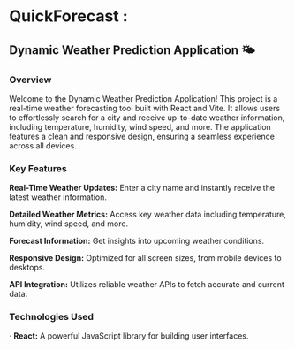 # QuickForecast :

## Dynamic Weather Prediction Application 🌤️
### Overview
Welcome to the Dynamic Weather Prediction Application! This project is a real-time weather forecasting tool built with React and Vite. It allows users to effortlessly search for a city and receive up-to-date weather information, including temperature, humidity, wind speed, and more. The application features a clean and responsive design, ensuring a seamless experience across all devices.

### Key Features
**Real-Time Weather Updates:** Enter a city name and instantly receive the latest weather information.

**Detailed Weather Metrics:** Access key weather data including temperature, humidity, wind speed, and more.

**Forecast Information:** Get insights into upcoming weather conditions.

**Responsive Design:** Optimized for all screen sizes, from mobile devices to desktops.

**API Integration:** Utilizes reliable weather APIs to fetch accurate and current data.
### Technologies Used
&middot; **React:** A powerful JavaScript library for building user interfaces.
